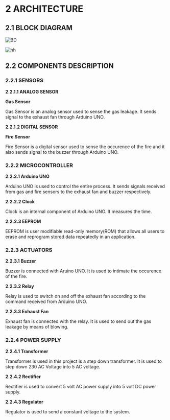 # 2 ARCHITECTURE

## 2.1 BLOCK DIAGRAM

![BD](https://user-images.githubusercontent.com/98836479/157213087-18d0aa14-60bf-4d12-91fa-0a1e2c3a0e92.PNG)

![hh](https://user-images.githubusercontent.com/98836479/157230589-5d0c8360-388d-4fc4-bb3b-727644410edc.PNG)


## 2.2 COMPONENTS DESCRIPTION

### 2.2.1 SENSORS

**2.2.1.1 ANALOG SENSOR**

**Gas Sensor**

Gas Sensor is an analog sensor used to sense the gas leakage. It sends signal to the exhaust fan through Arduino UNO.

**2.2.1.2 DIGITAL SENSOR**

**Fire Sensor**

Fire Sensor is a digital sensor used to sense the occurence of the fire and it also sends signal to the buzzer through Arduino UNO.

### 2.2.2 MICROCONTROLLER

**2.2.2.1 Arduino UNO**

Arduino UNO is used to control the entire process. It sends signals received from gas and fire sensors to the exhaust fan and buzzer respectively.

**2.2.2.2 Clock**

Clock is an internal component of Arduino UNO. It measures the time.

**2.2.2.3 EEPROM**

EEPROM is user modifiable read-only memory(ROM) that allows all users to erase and reprogram stored data repeatedly in an application.

### 2.2.3 ACTUATORS

**2.2.3.1 Buzzer**

Buzzer is connected with Aruino UNO. It is used to intimate the occurence of the fire.

**2.2.3.2 Relay**

Relay is used to switch on and off the exhaust fan according to the command received from Arduino UNO.

**2.2.3.3 Exhaust Fan**

Exhaust fan is connected with the relay. It is used to send out the gas leakage by means of blowing.

### 2.2.4 POWER SUPPLY

**2.2.4.1 Transformer**

Transformer is used in this project is a step down transformer. It is used to step down 230 AC Voltage into 5 AC voltage.

**2.2.4.2 Rectifier**

Rectifier is used to convert 5 volt AC power supply into 5 volt DC power supply.

**2.2.4.3 Regulator**

Regulator is used to send a constant voltage to the system.




